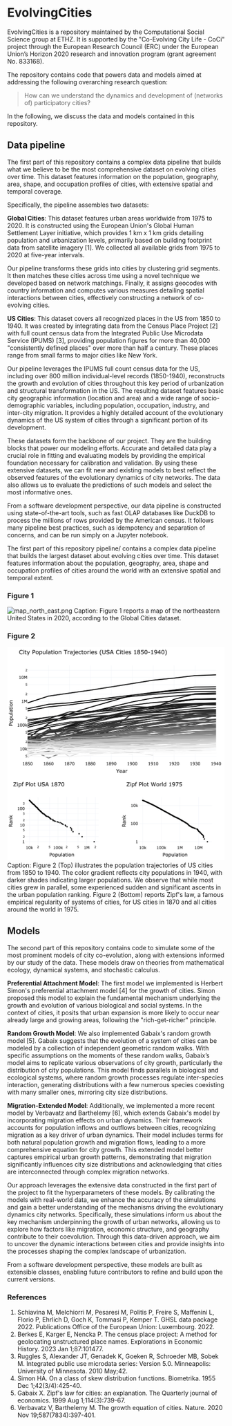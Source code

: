 # EvolvingCities
EvolvingCities is a repository maintained by the Computational Social Science group at ETHZ. It is supported by the "Co-Evolving City Life - CoCi" project through the European Research Council (ERC) under the European Union’s Horizon 2020 research and innovation program (grant agreement No. 833168).

The repository contains code that powers data and models aimed at addressing the following overarching research question:

> How can we understand the dynamics and development of (networks of) participatory cities?
> 

In the following, we discuss the data and models contained in this repository. 

## Data pipeline

The first part of this repository contains a complex data pipeline that builds what we believe to be the most comprehensive dataset on evolving cities over time. This dataset features information on the population, geography, area, shape, and occupation profiles of cities, with extensive spatial and temporal coverage.

Specifically, the pipeline assembles two datasets:

**Global Cities**: This dataset features urban areas worldwide from 1975 to 2020. It is constructed using the European Union's Global Human Settlement Layer initiative, which provides 1 km x 1 km grids detailing population and urbanization levels, primarily based on building footprint data from satellite imagery [1]. We collected all available grids from 1975 to 2020 at five-year intervals.

Our pipeline transforms these grids into cities by clustering grid segments. It then matches these cities across time using a novel technique we developed based on network matchings. Finally, it assigns geocodes with country information and computes various measures detailing spatial interactions between cities, effectively constructing a network of co-evolving cities. 

**US Cities**: This dataset covers all recognized places in the US from 1850 to 1940. It was created by integrating data from the Census Place Project [2] with full count census data from the Integrated Public Use Microdata Service (IPUMS) [3], providing population figures for more than 40,000 "consistently defined places" over more than half a century. These places range from small farms to major cities like New York.

Our pipeline leverages the IPUMS full count census data for the US, including over 800 million individual-level records (1850-1940), reconstructs the growth and evolution of cities throughout this key period of urbanization and structural transformation in the US. The resulting dataset features basic city geographic information (location and area) and a wide range of socio-demographic variables, including population, occupation, industry, and inter-city migration. It provides a highly detailed account of the evolutionary dynamics of the US system of cities through a significant portion of its development.

These datasets form the backbone of our project. They are the building blocks that power our modeling efforts. Accurate and detailed data play a crucial role in fitting and evaluating models by providing the empirical foundation necessary for calibration and validation. By using these extensive datasets, we can fit new and existing models to best reflect the observed features of the evolutionary dynamics of city networks. The data also allows us to evaluate the predictions of such models and select the most informative ones.

From a software development perspective, our data pipeline is constructed using state-of-the-art tools, such as fast OLAP databases like DuckDB to process the millions of rows provided by the American census. It follows many pipeline best practices, such as idempotency and separation of concerns, and can be run simply on a Jupyter notebook.

The first part of this repository pipeline/ contains a complex data pipeline that builds the largest dataset about evolving cities over time. This dataset features information about the population, geography, area, shape and occupation profiles of cities around the world with an extensive spatial and temporal extent. 

### Figure 1
![map_north_east.png](figures/map_north_east.png)
Caption: Figure 1 reports a map of the northeastern United States in 2020, according to the Global Cities dataset. 

### Figure 2
![trajectories.png](figures/trajectories.png)
Caption: Figure 2 (Top) illustrates the population trajectories of US cities from 1850 to 1940. The color gradient reflects city populations in 1940, with darker shades indicating larger populations. We observe that while most cities grew in parallel, some experienced sudden and significant ascents in the urban population ranking. Figure 2 (Bottom) reports Zipf's law, a famous empirical regularity of systems of cities, for US cities in 1870 and all cities around the world in 1975.

## Models

The second part of this repository contains code to simulate some of the most prominent models of city co-evolution, along with extensions informed by our study of the data. These models draw on theories from mathematical ecology, dynamical systems, and stochastic calculus.

**Preferential Attachment Model**: The first model we implemented is Herbert Simon's preferential attachment model [4] for the growth of cities. Simon proposed this model to explain the fundamental mechanism underlying the growth and evolution of various biological and social systems. In the context of cities, it posits that urban expansion is more likely to occur near already large and growing areas, following the "rich-get-richer" principle.

**Random Growth Model**: We also implemented Gabaix's random growth model [5]. Gabaix suggests that the evolution of a system of cities can be modeled by a collection of independent geometric random walks. With specific assumptions on the moments of these random walks, Gabaix’s model aims to replicate various observations of city growth, particularly the distribution of city populations. This model finds parallels in biological and ecological systems, where random growth processes regulate inter-species interaction, generating distributions with a few numerous species coexisting with many smaller ones, mirroring city size distributions.

**Migration-Extended Model**: Additionally, we implemented a more recent model by Verbavatz and Barthelemy [6], which extends Gabaix's model by incorporating migration effects on urban dynamics. Their framework accounts for population inflows and outflows between cities, recognizing migration as a key driver of urban dynamics. Their model includes terms for both natural population growth and migration flows, leading to a more comprehensive equation for city growth. This extended model better captures empirical urban growth patterns, demonstrating that migration significantly influences city size distributions and acknowledging that cities are interconnected through complex migration networks.

Our approach leverages the extensive data constructed in the first part of the project to fit the hyperparameters of these models. By calibrating the models with real-world data, we enhance the accuracy of the simulations and gain a better understanding of the mechanisms driving the evolutionary dynamics city networks. Specifically, these simulations inform us about the key mechanism underpinning the growth of urban networks, allowing us to explore how factors like migration, economic structure, and geography contribute to their coevolution. Through this data-driven approach, we aim to uncover the dynamic interactions between cities and provide insights into the processes shaping the complex landscape of urbanization.

From a software development perspective, these models are built as extensible classes, enabling future contributors to refine and build upon the current versions.

### References
1. Schiavina M, Melchiorri M, Pesaresi M, Politis P, Freire S, Maffenini L, Florio P, Ehrlich D, Goch K, Tommasi P, Kemper T. GHSL data package 2022. Publications Office of the European Union: Luxembourg. 2022.
2. Berkes E, Karger E, Nencka P. The census place project: A method for geolocating unstructured place names. Explorations in Economic History. 2023 Jan 1;87:101477.
3. Ruggles S, Alexander JT, Genadek K, Goeken R, Schroeder MB, Sobek M. Integrated public use microdata series: Version 5.0. Minneapolis: University of Minnesota. 2010 May;42.
4. Simon HA. On a class of skew distribution functions. Biometrika. 1955 Dec 1;42(3/4):425-40.
5. Gabaix X. Zipf's law for cities: an explanation. The Quarterly journal of economics. 1999 Aug 1;114(3):739-67.
6. Verbavatz V, Barthelemy M. The growth equation of cities. Nature. 2020 Nov 19;587(7834):397-401.
```